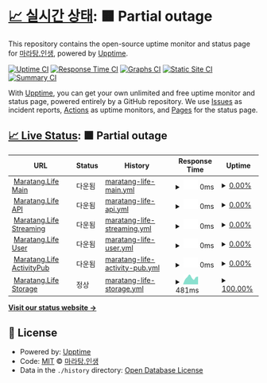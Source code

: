 # [📈 실시간 상태](https://status.maratang.life): <!--live status--> **🟧 Partial outage**

This repository contains the open-source uptime monitor and status page for [마라탕.인생](https://maratang.life/), powered by [Upptime](https://github.com/upptime/upptime).

[![Uptime CI](https://github.com/MaratangLife/status/workflows/Uptime%20CI/badge.svg)](https://github.com/MaratangLife/status/actions?query=workflow%3A%22Uptime+CI%22)
[![Response Time CI](https://github.com/MaratangLife/status/workflows/Response%20Time%20CI/badge.svg)](https://github.com/MaratangLife/status/actions?query=workflow%3A%22Response+Time+CI%22)
[![Graphs CI](https://github.com/MaratangLife/status/workflows/Graphs%20CI/badge.svg)](https://github.com/MaratangLife/status/actions?query=workflow%3A%22Graphs+CI%22)
[![Static Site CI](https://github.com/MaratangLife/status/workflows/Static%20Site%20CI/badge.svg)](https://github.com/MaratangLife/status/actions?query=workflow%3A%22Static+Site+CI%22)
[![Summary CI](https://github.com/MaratangLife/status/workflows/Summary%20CI/badge.svg)](https://github.com/MaratangLife/status/actions?query=workflow%3A%22Summary+CI%22)

With [Upptime](https://upptime.js.org), you can get your own unlimited and free uptime monitor and status page, powered entirely by a GitHub repository. We use [Issues](https://github.com/MaratangLife/status/issues) as incident reports, [Actions](https://github.com/MaratangLife/status/actions) as uptime monitors, and [Pages](https://status.maratang.life) for the status page.

## [📈 Live Status](https://demo.upptime.js.org): <!--live status--> **🟧 Partial outage**

<!--start: status pages-->
<!-- This summary is generated by Upptime (https://github.com/upptime/upptime) -->
<!-- Do not edit this manually, your changes will be overwritten -->
<!-- prettier-ignore -->
| URL | Status | History | Response Time | Uptime |
| --- | ------ | ------- | ------------- | ------ |
| <img alt="" src="https://icons.duckduckgo.com/ip3/maratang.life.ico" height="13"> [Maratang.Life Main](https://maratang.life/about) | 다운됨 | [maratang-life-main.yml](https://github.com/MaratangLife/status/commits/HEAD/history/maratang-life-main.yml) | <details><summary><img alt="Response time graph" src="./graphs/maratang-life-main/response-time-week.png" height="20"> 0ms</summary><br><a href="https://status.maratang.life/history/maratang-life-main"><img alt="Response time 956" src="https://img.shields.io/endpoint?url=https%3A%2F%2Fraw.githubusercontent.com%2FMaratangLife%2Fstatus%2FHEAD%2Fapi%2Fmaratang-life-main%2Fresponse-time.json"></a><br><a href="https://status.maratang.life/history/maratang-life-main"><img alt="24-hour response time 0" src="https://img.shields.io/endpoint?url=https%3A%2F%2Fraw.githubusercontent.com%2FMaratangLife%2Fstatus%2FHEAD%2Fapi%2Fmaratang-life-main%2Fresponse-time-day.json"></a><br><a href="https://status.maratang.life/history/maratang-life-main"><img alt="7-day response time 0" src="https://img.shields.io/endpoint?url=https%3A%2F%2Fraw.githubusercontent.com%2FMaratangLife%2Fstatus%2FHEAD%2Fapi%2Fmaratang-life-main%2Fresponse-time-week.json"></a><br><a href="https://status.maratang.life/history/maratang-life-main"><img alt="30-day response time 0" src="https://img.shields.io/endpoint?url=https%3A%2F%2Fraw.githubusercontent.com%2FMaratangLife%2Fstatus%2FHEAD%2Fapi%2Fmaratang-life-main%2Fresponse-time-month.json"></a><br><a href="https://status.maratang.life/history/maratang-life-main"><img alt="1-year response time 942" src="https://img.shields.io/endpoint?url=https%3A%2F%2Fraw.githubusercontent.com%2FMaratangLife%2Fstatus%2FHEAD%2Fapi%2Fmaratang-life-main%2Fresponse-time-year.json"></a></details> | <details><summary><a href="https://status.maratang.life/history/maratang-life-main">0.00%</a></summary><a href="https://status.maratang.life/history/maratang-life-main"><img alt="All-time uptime 78.86%" src="https://img.shields.io/endpoint?url=https%3A%2F%2Fraw.githubusercontent.com%2FMaratangLife%2Fstatus%2FHEAD%2Fapi%2Fmaratang-life-main%2Fuptime.json"></a><br><a href="https://status.maratang.life/history/maratang-life-main"><img alt="24-hour uptime 0.00%" src="https://img.shields.io/endpoint?url=https%3A%2F%2Fraw.githubusercontent.com%2FMaratangLife%2Fstatus%2FHEAD%2Fapi%2Fmaratang-life-main%2Fuptime-day.json"></a><br><a href="https://status.maratang.life/history/maratang-life-main"><img alt="7-day uptime 0.00%" src="https://img.shields.io/endpoint?url=https%3A%2F%2Fraw.githubusercontent.com%2FMaratangLife%2Fstatus%2FHEAD%2Fapi%2Fmaratang-life-main%2Fuptime-week.json"></a><br><a href="https://status.maratang.life/history/maratang-life-main"><img alt="30-day uptime 1.38%" src="https://img.shields.io/endpoint?url=https%3A%2F%2Fraw.githubusercontent.com%2FMaratangLife%2Fstatus%2FHEAD%2Fapi%2Fmaratang-life-main%2Fuptime-month.json"></a><br><a href="https://status.maratang.life/history/maratang-life-main"><img alt="1-year uptime 46.84%" src="https://img.shields.io/endpoint?url=https%3A%2F%2Fraw.githubusercontent.com%2FMaratangLife%2Fstatus%2FHEAD%2Fapi%2Fmaratang-life-main%2Fuptime-year.json"></a></details>
| <img alt="" src="https://icons.duckduckgo.com/ip3/maratang.life.ico" height="13"> [Maratang.Life API](https://maratang.life/api/v2/instance) | 다운됨 | [maratang-life-api.yml](https://github.com/MaratangLife/status/commits/HEAD/history/maratang-life-api.yml) | <details><summary><img alt="Response time graph" src="./graphs/maratang-life-api/response-time-week.png" height="20"> 0ms</summary><br><a href="https://status.maratang.life/history/maratang-life-api"><img alt="Response time 344" src="https://img.shields.io/endpoint?url=https%3A%2F%2Fraw.githubusercontent.com%2FMaratangLife%2Fstatus%2FHEAD%2Fapi%2Fmaratang-life-api%2Fresponse-time.json"></a><br><a href="https://status.maratang.life/history/maratang-life-api"><img alt="24-hour response time 0" src="https://img.shields.io/endpoint?url=https%3A%2F%2Fraw.githubusercontent.com%2FMaratangLife%2Fstatus%2FHEAD%2Fapi%2Fmaratang-life-api%2Fresponse-time-day.json"></a><br><a href="https://status.maratang.life/history/maratang-life-api"><img alt="7-day response time 0" src="https://img.shields.io/endpoint?url=https%3A%2F%2Fraw.githubusercontent.com%2FMaratangLife%2Fstatus%2FHEAD%2Fapi%2Fmaratang-life-api%2Fresponse-time-week.json"></a><br><a href="https://status.maratang.life/history/maratang-life-api"><img alt="30-day response time 0" src="https://img.shields.io/endpoint?url=https%3A%2F%2Fraw.githubusercontent.com%2FMaratangLife%2Fstatus%2FHEAD%2Fapi%2Fmaratang-life-api%2Fresponse-time-month.json"></a><br><a href="https://status.maratang.life/history/maratang-life-api"><img alt="1-year response time 333" src="https://img.shields.io/endpoint?url=https%3A%2F%2Fraw.githubusercontent.com%2FMaratangLife%2Fstatus%2FHEAD%2Fapi%2Fmaratang-life-api%2Fresponse-time-year.json"></a></details> | <details><summary><a href="https://status.maratang.life/history/maratang-life-api">0.00%</a></summary><a href="https://status.maratang.life/history/maratang-life-api"><img alt="All-time uptime 78.44%" src="https://img.shields.io/endpoint?url=https%3A%2F%2Fraw.githubusercontent.com%2FMaratangLife%2Fstatus%2FHEAD%2Fapi%2Fmaratang-life-api%2Fuptime.json"></a><br><a href="https://status.maratang.life/history/maratang-life-api"><img alt="24-hour uptime 0.00%" src="https://img.shields.io/endpoint?url=https%3A%2F%2Fraw.githubusercontent.com%2FMaratangLife%2Fstatus%2FHEAD%2Fapi%2Fmaratang-life-api%2Fuptime-day.json"></a><br><a href="https://status.maratang.life/history/maratang-life-api"><img alt="7-day uptime 0.00%" src="https://img.shields.io/endpoint?url=https%3A%2F%2Fraw.githubusercontent.com%2FMaratangLife%2Fstatus%2FHEAD%2Fapi%2Fmaratang-life-api%2Fuptime-week.json"></a><br><a href="https://status.maratang.life/history/maratang-life-api"><img alt="30-day uptime 1.38%" src="https://img.shields.io/endpoint?url=https%3A%2F%2Fraw.githubusercontent.com%2FMaratangLife%2Fstatus%2FHEAD%2Fapi%2Fmaratang-life-api%2Fuptime-month.json"></a><br><a href="https://status.maratang.life/history/maratang-life-api"><img alt="1-year uptime 46.32%" src="https://img.shields.io/endpoint?url=https%3A%2F%2Fraw.githubusercontent.com%2FMaratangLife%2Fstatus%2FHEAD%2Fapi%2Fmaratang-life-api%2Fuptime-year.json"></a></details>
| <img alt="" src="https://icons.duckduckgo.com/ip3/maratang.life.ico" height="13"> [Maratang.Life Streaming](https://maratang.life/api/v1/streaming/health) | 다운됨 | [maratang-life-streaming.yml](https://github.com/MaratangLife/status/commits/HEAD/history/maratang-life-streaming.yml) | <details><summary><img alt="Response time graph" src="./graphs/maratang-life-streaming/response-time-week.png" height="20"> 0ms</summary><br><a href="https://status.maratang.life/history/maratang-life-streaming"><img alt="Response time 182" src="https://img.shields.io/endpoint?url=https%3A%2F%2Fraw.githubusercontent.com%2FMaratangLife%2Fstatus%2FHEAD%2Fapi%2Fmaratang-life-streaming%2Fresponse-time.json"></a><br><a href="https://status.maratang.life/history/maratang-life-streaming"><img alt="24-hour response time 0" src="https://img.shields.io/endpoint?url=https%3A%2F%2Fraw.githubusercontent.com%2FMaratangLife%2Fstatus%2FHEAD%2Fapi%2Fmaratang-life-streaming%2Fresponse-time-day.json"></a><br><a href="https://status.maratang.life/history/maratang-life-streaming"><img alt="7-day response time 0" src="https://img.shields.io/endpoint?url=https%3A%2F%2Fraw.githubusercontent.com%2FMaratangLife%2Fstatus%2FHEAD%2Fapi%2Fmaratang-life-streaming%2Fresponse-time-week.json"></a><br><a href="https://status.maratang.life/history/maratang-life-streaming"><img alt="30-day response time 0" src="https://img.shields.io/endpoint?url=https%3A%2F%2Fraw.githubusercontent.com%2FMaratangLife%2Fstatus%2FHEAD%2Fapi%2Fmaratang-life-streaming%2Fresponse-time-month.json"></a><br><a href="https://status.maratang.life/history/maratang-life-streaming"><img alt="1-year response time 193" src="https://img.shields.io/endpoint?url=https%3A%2F%2Fraw.githubusercontent.com%2FMaratangLife%2Fstatus%2FHEAD%2Fapi%2Fmaratang-life-streaming%2Fresponse-time-year.json"></a></details> | <details><summary><a href="https://status.maratang.life/history/maratang-life-streaming">0.00%</a></summary><a href="https://status.maratang.life/history/maratang-life-streaming"><img alt="All-time uptime 74.09%" src="https://img.shields.io/endpoint?url=https%3A%2F%2Fraw.githubusercontent.com%2FMaratangLife%2Fstatus%2FHEAD%2Fapi%2Fmaratang-life-streaming%2Fuptime.json"></a><br><a href="https://status.maratang.life/history/maratang-life-streaming"><img alt="24-hour uptime 0.00%" src="https://img.shields.io/endpoint?url=https%3A%2F%2Fraw.githubusercontent.com%2FMaratangLife%2Fstatus%2FHEAD%2Fapi%2Fmaratang-life-streaming%2Fuptime-day.json"></a><br><a href="https://status.maratang.life/history/maratang-life-streaming"><img alt="7-day uptime 0.00%" src="https://img.shields.io/endpoint?url=https%3A%2F%2Fraw.githubusercontent.com%2FMaratangLife%2Fstatus%2FHEAD%2Fapi%2Fmaratang-life-streaming%2Fuptime-week.json"></a><br><a href="https://status.maratang.life/history/maratang-life-streaming"><img alt="30-day uptime 1.38%" src="https://img.shields.io/endpoint?url=https%3A%2F%2Fraw.githubusercontent.com%2FMaratangLife%2Fstatus%2FHEAD%2Fapi%2Fmaratang-life-streaming%2Fuptime-month.json"></a><br><a href="https://status.maratang.life/history/maratang-life-streaming"><img alt="1-year uptime 35.37%" src="https://img.shields.io/endpoint?url=https%3A%2F%2Fraw.githubusercontent.com%2FMaratangLife%2Fstatus%2FHEAD%2Fapi%2Fmaratang-life-streaming%2Fuptime-year.json"></a></details>
| <img alt="" src="https://icons.duckduckgo.com/ip3/maratang.life.ico" height="13"> [Maratang.Life User](https://maratang.life/api/v1/accounts/lookup?acct=support) | 다운됨 | [maratang-life-user.yml](https://github.com/MaratangLife/status/commits/HEAD/history/maratang-life-user.yml) | <details><summary><img alt="Response time graph" src="./graphs/maratang-life-user/response-time-week.png" height="20"> 0ms</summary><br><a href="https://status.maratang.life/history/maratang-life-user"><img alt="Response time 355" src="https://img.shields.io/endpoint?url=https%3A%2F%2Fraw.githubusercontent.com%2FMaratangLife%2Fstatus%2FHEAD%2Fapi%2Fmaratang-life-user%2Fresponse-time.json"></a><br><a href="https://status.maratang.life/history/maratang-life-user"><img alt="24-hour response time 0" src="https://img.shields.io/endpoint?url=https%3A%2F%2Fraw.githubusercontent.com%2FMaratangLife%2Fstatus%2FHEAD%2Fapi%2Fmaratang-life-user%2Fresponse-time-day.json"></a><br><a href="https://status.maratang.life/history/maratang-life-user"><img alt="7-day response time 0" src="https://img.shields.io/endpoint?url=https%3A%2F%2Fraw.githubusercontent.com%2FMaratangLife%2Fstatus%2FHEAD%2Fapi%2Fmaratang-life-user%2Fresponse-time-week.json"></a><br><a href="https://status.maratang.life/history/maratang-life-user"><img alt="30-day response time 0" src="https://img.shields.io/endpoint?url=https%3A%2F%2Fraw.githubusercontent.com%2FMaratangLife%2Fstatus%2FHEAD%2Fapi%2Fmaratang-life-user%2Fresponse-time-month.json"></a><br><a href="https://status.maratang.life/history/maratang-life-user"><img alt="1-year response time 335" src="https://img.shields.io/endpoint?url=https%3A%2F%2Fraw.githubusercontent.com%2FMaratangLife%2Fstatus%2FHEAD%2Fapi%2Fmaratang-life-user%2Fresponse-time-year.json"></a></details> | <details><summary><a href="https://status.maratang.life/history/maratang-life-user">0.00%</a></summary><a href="https://status.maratang.life/history/maratang-life-user"><img alt="All-time uptime 78.45%" src="https://img.shields.io/endpoint?url=https%3A%2F%2Fraw.githubusercontent.com%2FMaratangLife%2Fstatus%2FHEAD%2Fapi%2Fmaratang-life-user%2Fuptime.json"></a><br><a href="https://status.maratang.life/history/maratang-life-user"><img alt="24-hour uptime 0.00%" src="https://img.shields.io/endpoint?url=https%3A%2F%2Fraw.githubusercontent.com%2FMaratangLife%2Fstatus%2FHEAD%2Fapi%2Fmaratang-life-user%2Fuptime-day.json"></a><br><a href="https://status.maratang.life/history/maratang-life-user"><img alt="7-day uptime 0.00%" src="https://img.shields.io/endpoint?url=https%3A%2F%2Fraw.githubusercontent.com%2FMaratangLife%2Fstatus%2FHEAD%2Fapi%2Fmaratang-life-user%2Fuptime-week.json"></a><br><a href="https://status.maratang.life/history/maratang-life-user"><img alt="30-day uptime 1.38%" src="https://img.shields.io/endpoint?url=https%3A%2F%2Fraw.githubusercontent.com%2FMaratangLife%2Fstatus%2FHEAD%2Fapi%2Fmaratang-life-user%2Fuptime-month.json"></a><br><a href="https://status.maratang.life/history/maratang-life-user"><img alt="1-year uptime 46.32%" src="https://img.shields.io/endpoint?url=https%3A%2F%2Fraw.githubusercontent.com%2FMaratangLife%2Fstatus%2FHEAD%2Fapi%2Fmaratang-life-user%2Fuptime-year.json"></a></details>
| <img alt="" src="https://icons.duckduckgo.com/ip3/maratang.life.ico" height="13"> [Maratang.Life ActivityPub](https://maratang.life/.well-known/webfinger?resource=acct:support@maratang.life) | 다운됨 | [maratang-life-activity-pub.yml](https://github.com/MaratangLife/status/commits/HEAD/history/maratang-life-activity-pub.yml) | <details><summary><img alt="Response time graph" src="./graphs/maratang-life-activity-pub/response-time-week.png" height="20"> 0ms</summary><br><a href="https://status.maratang.life/history/maratang-life-activity-pub"><img alt="Response time 175" src="https://img.shields.io/endpoint?url=https%3A%2F%2Fraw.githubusercontent.com%2FMaratangLife%2Fstatus%2FHEAD%2Fapi%2Fmaratang-life-activity-pub%2Fresponse-time.json"></a><br><a href="https://status.maratang.life/history/maratang-life-activity-pub"><img alt="24-hour response time 0" src="https://img.shields.io/endpoint?url=https%3A%2F%2Fraw.githubusercontent.com%2FMaratangLife%2Fstatus%2FHEAD%2Fapi%2Fmaratang-life-activity-pub%2Fresponse-time-day.json"></a><br><a href="https://status.maratang.life/history/maratang-life-activity-pub"><img alt="7-day response time 0" src="https://img.shields.io/endpoint?url=https%3A%2F%2Fraw.githubusercontent.com%2FMaratangLife%2Fstatus%2FHEAD%2Fapi%2Fmaratang-life-activity-pub%2Fresponse-time-week.json"></a><br><a href="https://status.maratang.life/history/maratang-life-activity-pub"><img alt="30-day response time 0" src="https://img.shields.io/endpoint?url=https%3A%2F%2Fraw.githubusercontent.com%2FMaratangLife%2Fstatus%2FHEAD%2Fapi%2Fmaratang-life-activity-pub%2Fresponse-time-month.json"></a><br><a href="https://status.maratang.life/history/maratang-life-activity-pub"><img alt="1-year response time 191" src="https://img.shields.io/endpoint?url=https%3A%2F%2Fraw.githubusercontent.com%2FMaratangLife%2Fstatus%2FHEAD%2Fapi%2Fmaratang-life-activity-pub%2Fresponse-time-year.json"></a></details> | <details><summary><a href="https://status.maratang.life/history/maratang-life-activity-pub">0.00%</a></summary><a href="https://status.maratang.life/history/maratang-life-activity-pub"><img alt="All-time uptime 78.45%" src="https://img.shields.io/endpoint?url=https%3A%2F%2Fraw.githubusercontent.com%2FMaratangLife%2Fstatus%2FHEAD%2Fapi%2Fmaratang-life-activity-pub%2Fuptime.json"></a><br><a href="https://status.maratang.life/history/maratang-life-activity-pub"><img alt="24-hour uptime 0.00%" src="https://img.shields.io/endpoint?url=https%3A%2F%2Fraw.githubusercontent.com%2FMaratangLife%2Fstatus%2FHEAD%2Fapi%2Fmaratang-life-activity-pub%2Fuptime-day.json"></a><br><a href="https://status.maratang.life/history/maratang-life-activity-pub"><img alt="7-day uptime 0.00%" src="https://img.shields.io/endpoint?url=https%3A%2F%2Fraw.githubusercontent.com%2FMaratangLife%2Fstatus%2FHEAD%2Fapi%2Fmaratang-life-activity-pub%2Fuptime-week.json"></a><br><a href="https://status.maratang.life/history/maratang-life-activity-pub"><img alt="30-day uptime 1.38%" src="https://img.shields.io/endpoint?url=https%3A%2F%2Fraw.githubusercontent.com%2FMaratangLife%2Fstatus%2FHEAD%2Fapi%2Fmaratang-life-activity-pub%2Fuptime-month.json"></a><br><a href="https://status.maratang.life/history/maratang-life-activity-pub"><img alt="1-year uptime 46.32%" src="https://img.shields.io/endpoint?url=https%3A%2F%2Fraw.githubusercontent.com%2FMaratangLife%2Fstatus%2FHEAD%2Fapi%2Fmaratang-life-activity-pub%2Fuptime-year.json"></a></details>
| <img alt="" src="https://maratang.life/favicon.ico" height="13"> [Maratang.Life Storage](https://r2.maratang.life/check.txt) | 정상 | [maratang-life-storage.yml](https://github.com/MaratangLife/status/commits/HEAD/history/maratang-life-storage.yml) | <details><summary><img alt="Response time graph" src="./graphs/maratang-life-storage/response-time-week.png" height="20"> 481ms</summary><br><a href="https://status.maratang.life/history/maratang-life-storage"><img alt="Response time 555" src="https://img.shields.io/endpoint?url=https%3A%2F%2Fraw.githubusercontent.com%2FMaratangLife%2Fstatus%2FHEAD%2Fapi%2Fmaratang-life-storage%2Fresponse-time.json"></a><br><a href="https://status.maratang.life/history/maratang-life-storage"><img alt="24-hour response time 544" src="https://img.shields.io/endpoint?url=https%3A%2F%2Fraw.githubusercontent.com%2FMaratangLife%2Fstatus%2FHEAD%2Fapi%2Fmaratang-life-storage%2Fresponse-time-day.json"></a><br><a href="https://status.maratang.life/history/maratang-life-storage"><img alt="7-day response time 481" src="https://img.shields.io/endpoint?url=https%3A%2F%2Fraw.githubusercontent.com%2FMaratangLife%2Fstatus%2FHEAD%2Fapi%2Fmaratang-life-storage%2Fresponse-time-week.json"></a><br><a href="https://status.maratang.life/history/maratang-life-storage"><img alt="30-day response time 476" src="https://img.shields.io/endpoint?url=https%3A%2F%2Fraw.githubusercontent.com%2FMaratangLife%2Fstatus%2FHEAD%2Fapi%2Fmaratang-life-storage%2Fresponse-time-month.json"></a><br><a href="https://status.maratang.life/history/maratang-life-storage"><img alt="1-year response time 510" src="https://img.shields.io/endpoint?url=https%3A%2F%2Fraw.githubusercontent.com%2FMaratangLife%2Fstatus%2FHEAD%2Fapi%2Fmaratang-life-storage%2Fresponse-time-year.json"></a></details> | <details><summary><a href="https://status.maratang.life/history/maratang-life-storage">100.00%</a></summary><a href="https://status.maratang.life/history/maratang-life-storage"><img alt="All-time uptime 99.48%" src="https://img.shields.io/endpoint?url=https%3A%2F%2Fraw.githubusercontent.com%2FMaratangLife%2Fstatus%2FHEAD%2Fapi%2Fmaratang-life-storage%2Fuptime.json"></a><br><a href="https://status.maratang.life/history/maratang-life-storage"><img alt="24-hour uptime 100.00%" src="https://img.shields.io/endpoint?url=https%3A%2F%2Fraw.githubusercontent.com%2FMaratangLife%2Fstatus%2FHEAD%2Fapi%2Fmaratang-life-storage%2Fuptime-day.json"></a><br><a href="https://status.maratang.life/history/maratang-life-storage"><img alt="7-day uptime 100.00%" src="https://img.shields.io/endpoint?url=https%3A%2F%2Fraw.githubusercontent.com%2FMaratangLife%2Fstatus%2FHEAD%2Fapi%2Fmaratang-life-storage%2Fuptime-week.json"></a><br><a href="https://status.maratang.life/history/maratang-life-storage"><img alt="30-day uptime 100.00%" src="https://img.shields.io/endpoint?url=https%3A%2F%2Fraw.githubusercontent.com%2FMaratangLife%2Fstatus%2FHEAD%2Fapi%2Fmaratang-life-storage%2Fuptime-month.json"></a><br><a href="https://status.maratang.life/history/maratang-life-storage"><img alt="1-year uptime 99.22%" src="https://img.shields.io/endpoint?url=https%3A%2F%2Fraw.githubusercontent.com%2FMaratangLife%2Fstatus%2FHEAD%2Fapi%2Fmaratang-life-storage%2Fuptime-year.json"></a></details>

<!--end: status pages-->

[**Visit our status website →**](https://status.maratang.life)

## 📄 License

- Powered by: [Upptime](https://github.com/upptime/upptime)
- Code: [MIT](./LICENSE) © [마라탕.인생](https://maratang.life/)
- Data in the `./history` directory: [Open Database License](https://opendatacommons.org/licenses/odbl/1-0/)

